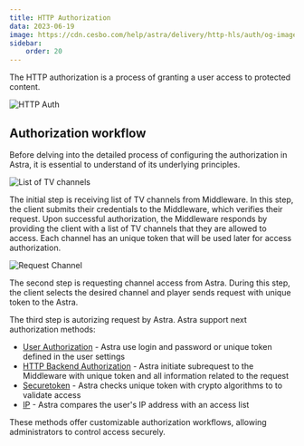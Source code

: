 ```yaml
---
title: HTTP Authorization
data: 2023-06-19
image: https://cdn.cesbo.com/help/astra/delivery/http-hls/auth/og-image.png
sidebar:
    order: 20
---
```


The HTTP authorization is a process of granting a user access to protected content.

![HTTP Auth](https://cdn.cesbo.com/help/astra/delivery/http-hls/auth/diagram.svg)

## Authorization workflow

Before delving into the detailed process of configuring the authorization in Astra, it is essential to understand of its underlying principles.

![List of TV channels](https://cdn.cesbo.com/help/astra/delivery/http-hls/auth/step-1.svg)

The initial step is receiving list of TV channels from Middleware. In this step, the client submits their credentials to the Middleware, which verifies their request. Upon successful authorization, the Middleware responds by providing the client with a list of TV channels that they are allowed to access. Each channel has an unique token that will be used later for access authorization.

![Request Channel](https://cdn.cesbo.com/help/astra/delivery/http-hls/auth/step-2.svg)

The second step is requesting channel access from Astra. During this step, the client selects the desired channel and player sends request with unique token to the Astra.

The third step is autorizing request by Astra. Astra support next authorization methods:

- [User Authorization](/en/astra/delivery-http/auth-user/) - Astra use login and password or unique token defined in the user settings
- [HTTP Backend Authorization](/en/astra/delivery-http/auth-backend/) - Astra initiate subrequest to the Middleware with unique token and all information related to the request
- [Securetoken](/en/astra/delivery-http/auth-securetoken/) - Astra checks unique token with crypto algorithms to  to validate access
- [IP](/en/astra/delivery-http/auth-ip/) - Astra compares the user's IP address with an access list

These methods offer customizable authorization workflows, allowing administrators to control access securely.

